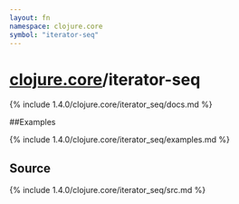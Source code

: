 ```yaml
---
layout: fn
namespace: clojure.core
symbol: "iterator-seq"
---
```


# [clojure.core](../)/iterator-seq

{% include 1.4.0/clojure.core/iterator_seq/docs.md %}

##Examples

{% include 1.4.0/clojure.core/iterator_seq/examples.md %}
## Source
{% include 1.4.0/clojure.core/iterator_seq/src.md %}

